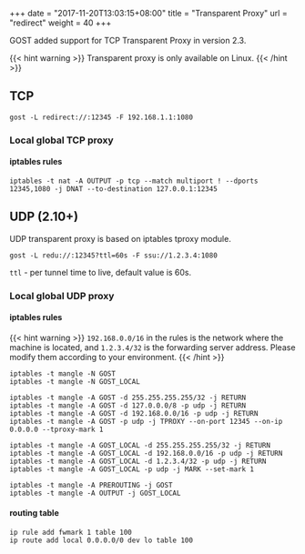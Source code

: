 +++
date = "2017-11-20T13:03:15+08:00"
title = "Transparent Proxy"
url = "redirect"
weight = 40
+++

GOST added support for TCP Transparent Proxy in version 2.3.

{{< hint warning >}}
Transparent proxy is only available on Linux.
{{< /hint >}}

## TCP

```
gost -L redirect://:12345 -F 192.168.1.1:1080
```

### Local global TCP proxy

#### iptables rules

```
iptables -t nat -A OUTPUT -p tcp --match multiport ! --dports 12345,1080 -j DNAT --to-destination 127.0.0.1:12345
```

## UDP (2.10+)

UDP transparent proxy is based on iptables tproxy module.

```
gost -L redu://:12345?ttl=60s -F ssu://1.2.3.4:1080
```

`ttl` - per tunnel time to live, default value is 60s.

### Local global UDP proxy

#### iptables rules

{{< hint warning >}}
`192.168.0.0/16` in the rules is the network where the machine is located, and `1.2.3.4/32` is the forwarding server address. Please modify them according to your environment.
{{< /hint >}}

```
iptables -t mangle -N GOST
iptables -t mangle -N GOST_LOCAL

iptables -t mangle -A GOST -d 255.255.255.255/32 -j RETURN
iptables -t mangle -A GOST -d 127.0.0.0/8 -p udp -j RETURN
iptables -t mangle -A GOST -d 192.168.0.0/16 -p udp -j RETURN
iptables -t mangle -A GOST -p udp -j TPROXY --on-port 12345 --on-ip 0.0.0.0 --tproxy-mark 1

iptables -t mangle -A GOST_LOCAL -d 255.255.255.255/32 -j RETURN
iptables -t mangle -A GOST_LOCAL -d 192.168.0.0/16 -p udp -j RETURN
iptables -t mangle -A GOST_LOCAL -d 1.2.3.4/32 -p udp -j RETURN
iptables -t mangle -A GOST_LOCAL -p udp -j MARK --set-mark 1

iptables -t mangle -A PREROUTING -j GOST
iptables -t mangle -A OUTPUT -j GOST_LOCAL
```

#### routing table

```
ip rule add fwmark 1 table 100
ip route add local 0.0.0.0/0 dev lo table 100
```
